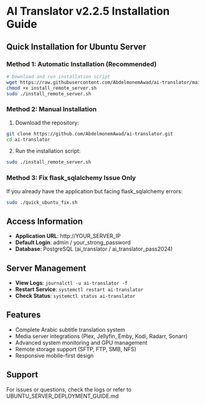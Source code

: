 # AI Translator v2.2.5 Installation Guide

## Quick Installation for Ubuntu Server

### Method 1: Automatic Installation (Recommended)
```bash
# Download and run installation script
wget https://raw.githubusercontent.com/AbdelmonemAwad/ai-translator/main/install_remote_server.sh
chmod +x install_remote_server.sh
sudo ./install_remote_server.sh
```

### Method 2: Manual Installation
1. Download the repository:
```bash
git clone https://github.com/AbdelmonemAwad/ai-translator.git
cd ai-translator
```

2. Run the installation script:
```bash
sudo ./install_remote_server.sh
```

### Method 3: Fix flask_sqlalchemy Issue Only
If you already have the application but facing flask_sqlalchemy errors:
```bash
sudo ./quick_ubuntu_fix.sh
```

## Access Information
- **Application URL**: http://YOUR_SERVER_IP
- **Default Login**: admin / your_strong_password
- **Database**: PostgreSQL (ai_translator / ai_translator_pass2024)

## Server Management
- **View Logs**: `journalctl -u ai-translator -f`
- **Restart Service**: `systemctl restart ai-translator`
- **Check Status**: `systemctl status ai-translator`

## Features
- Complete Arabic subtitle translation system
- Media server integrations (Plex, Jellyfin, Emby, Kodi, Radarr, Sonarr)
- Advanced system monitoring and GPU management
- Remote storage support (SFTP, FTP, SMB, NFS)
- Responsive mobile-first design

## Support
For issues or questions, check the logs or refer to UBUNTU_SERVER_DEPLOYMENT_GUIDE.md
